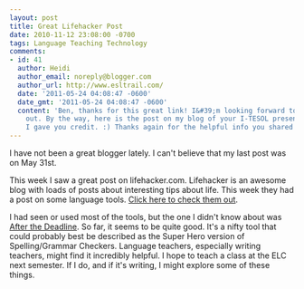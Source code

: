 ```yaml
---
layout: post
title: Great Lifehacker Post
date: 2010-11-12 23:08:00 -0700
tags: Language Teaching Technology
comments:
- id: 41
  author: Heidi
  author_email: noreply@blogger.com
  author_url: http://www.esltrail.com/
  date: '2011-05-24 04:08:47 -0600'
  date_gmt: '2011-05-24 04:08:47 -0600'
  content: 'Ben, thanks for this great link! I&#39;m looking forward to checking it
    out. By the way, here is the post on my blog of your I-TESOL presentation: http://www.esltrail.com/2010/10/five-free-technology-tools-for-ellesl.html.
    I gave you credit. :) Thanks again for the helpful info you shared!'
---
```

I have not been a great blogger lately. I can't believe that my last post was on May 31st.  
<!--more-->
This week I saw a great post on lifehacker.com. Lifehacker is an awesome blog with loads of posts about interesting tips about life. This week they had a post on some language tools. [Click here to check them out](http://goo.gl/NFEW1).  

I had seen or used most of the tools, but the one I didn't know about was [After the Deadline](http://afterthedeadline.com/). So far, it seems to be quite good. It's a nifty tool that could probably best be described as the Super Hero version of Spelling/Grammar Checkers. Language teachers, especially writing teachers, might find it incredibly helpful. I hope to teach a class at the ELC next semester. If I do, and if it's writing, I might explore some of these things.